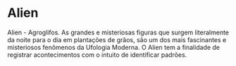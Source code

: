# Alien
Alien - Agroglifos. As grandes e misteriosas figuras que surgem literalmente da noite para o dia em plantações de grãos, são um dos mais fascinantes e misteriosos fenômenos da Ufologia Moderna. O Alien tem a finalidade de registrar acontecimentos com o intuito de identificar padrões.

